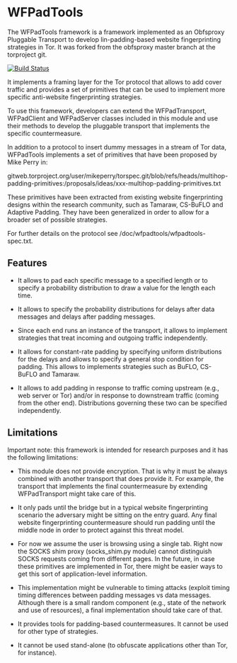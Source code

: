 WFPadTools
==========

The WFPadTools framework is a framework implemented as an Obfsproxy Pluggable Transport to develop lin-padding-based website fingerprinting strategies in Tor. It was forked from the obfsproxy master branch at the torproject git.

[![Build Status](https://drone.io/bitbucket.org/mjuarezm/obfsproxy_wfpadtools/status.png)](https://drone.io/bitbucket.org/mjuarezm/obfsproxy_wfpadtools/latest)

It implements a framing layer for the Tor protocol that allows to add cover traffic and provides a set of primitives that can be used to implement more specific anti-website fingerprinting strategies.

To use this framework, developers can extend the WFPadTransport, WFPadClient and WFPadServer classes included in this module and use their methods to develop the pluggable transport that implements the specific countermeasure.

In addition to a protocol to insert dummy messages in a stream of Tor data, WFPadTools implements a set of primitives that have been proposed by Mike Perry in:

gitweb.torproject.org/user/mikeperry/torspec.git/blob/refs/heads/multihop-padding-primitives:/proposals/ideas/xxx-multihop-padding-primitives.txt

These primitives have been extracted from existing website fingerprinting designs within the research community, such as Tamaraw, CS-BuFLO and Adaptive Padding. They have been generalized in order to allow for a broader set of possible strategies.

For further details on the protocol see /doc/wfpadtools/wfpadtools-spec.txt.

Features
--------

- It allows to pad each specific message to a specified length or to specify a probability distribution to draw a value for the length each time.

- It allows to specify the probability distributions for delays after data messages and delays after padding messages.

- Since each end runs an instance of the transport, it allows to implement strategies that treat incoming and outgoing traffic independently.

- It allows for constant-rate padding by specifying uniform distributions for the delays and allows to specify a general stop condition for padding. This allows to implements strategies such as BuFLO, CS-BuFLO and Tamaraw.

- It allows to add padding in response to traffic coming upstream (e.g., web   server or Tor) and/or in response to downstream traffic (coming from the other end). Distributions governing these two can be specified independently.

Limitations
-----------

Important note: this framework is intended for research purposes and it has the following limitations:

- This module does not provide encryption. That is why it must be always combined with another transport that does provide it. For example, the transport that implements the final countermeasure by extending WFPadTransport might take care of this.

- It only pads until the bridge but in a typical website fingerprinting scenario the adversary might be sitting on the entry guard. Any final website fingerprinting countermeasure should run padding until the middle node in order to protect against this threat model.

- For now we assume the user is browsing using a single tab. Right now the SOCKS shim proxy (socks_shim.py module) cannot distinguish SOCKS requests coming from different pages. In the future, in case these primitives are implemented in Tor, there might be easier ways to get this sort of application-level information.

- This implementation might be vulnerable to timing attacks (exploit timing timing differences between padding messages vs data messages. Although there is a small random component (e.g., state of the network and use of resources), a final implementation should take care of that.

- It provides tools for padding-based countermeasures. It cannot be used for other type of strategies.

- It cannot be used stand-alone (to obfuscate applications other than Tor, for instance).
